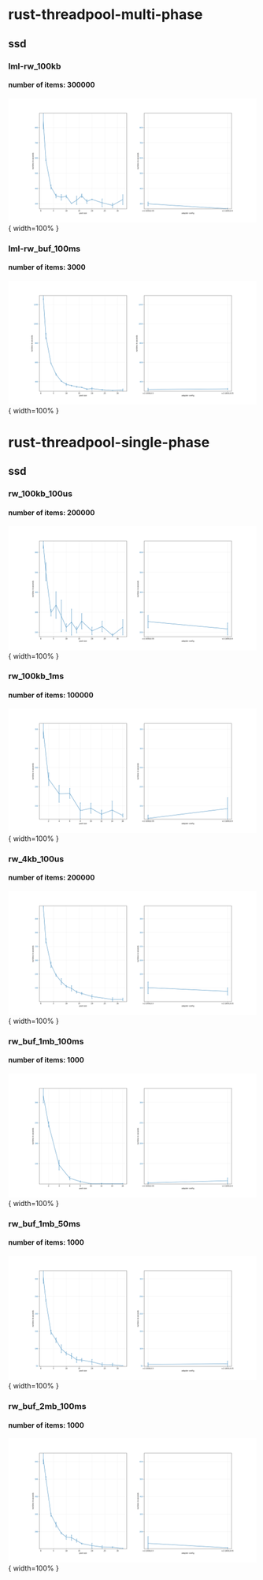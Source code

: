 # rust-threadpool-multi-phase
## ssd
### lml-rw_100kb
#### number of items: 300000
![rust-threadpool-multi-phase-ssd-lml-rw_100kb-300000 image](figures/rust-threadpool-multi-phase-ssd-lml-rw_100kb-300000.png){ width=100% }

### lml-rw_buf_100ms
#### number of items: 3000
![rust-threadpool-multi-phase-ssd-lml-rw_buf_100ms-3000 image](figures/rust-threadpool-multi-phase-ssd-lml-rw_buf_100ms-3000.png){ width=100% }

# rust-threadpool-single-phase
## ssd
### rw_100kb_100us
#### number of items: 200000
![rust-threadpool-single-phase-ssd-rw_100kb_100us-200000 image](figures/rust-threadpool-single-phase-ssd-rw_100kb_100us-200000.png){ width=100% }

### rw_100kb_1ms
#### number of items: 100000
![rust-threadpool-single-phase-ssd-rw_100kb_1ms-100000 image](figures/rust-threadpool-single-phase-ssd-rw_100kb_1ms-100000.png){ width=100% }

### rw_4kb_100us
#### number of items: 200000
![rust-threadpool-single-phase-ssd-rw_4kb_100us-200000 image](figures/rust-threadpool-single-phase-ssd-rw_4kb_100us-200000.png){ width=100% }

### rw_buf_1mb_100ms
#### number of items: 1000
![rust-threadpool-single-phase-ssd-rw_buf_1mb_100ms-1000 image](figures/rust-threadpool-single-phase-ssd-rw_buf_1mb_100ms-1000.png){ width=100% }

### rw_buf_1mb_50ms
#### number of items: 1000
![rust-threadpool-single-phase-ssd-rw_buf_1mb_50ms-1000 image](figures/rust-threadpool-single-phase-ssd-rw_buf_1mb_50ms-1000.png){ width=100% }

### rw_buf_2mb_100ms
#### number of items: 1000
![rust-threadpool-single-phase-ssd-rw_buf_2mb_100ms-1000 image](figures/rust-threadpool-single-phase-ssd-rw_buf_2mb_100ms-1000.png){ width=100% }

